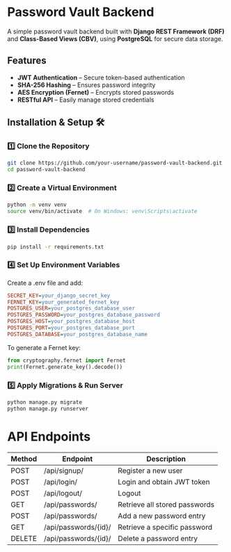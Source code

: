 # Password Vault Backend

A simple password vault backend built with **Django REST Framework (DRF)** and **Class-Based Views (CBV)**, using **PostgreSQL** for secure data storage.

## Features 
-  **JWT Authentication** – Secure token-based authentication  
-  **SHA-256 Hashing** – Ensures password integrity  
-  **AES Encryption (Fernet)** – Encrypts stored passwords  
-  **RESTful API** – Easily manage stored credentials  

## Installation & Setup 🛠️

### 1️⃣ Clone the Repository  
```bash
git clone https://github.com/your-username/password-vault-backend.git
cd password-vault-backend
```
### 2️⃣ Create a Virtual Environment
```bash
python -m venv venv
source venv/bin/activate  # On Windows: venv\Scripts\activate
```
### 3️⃣ Install Dependencies
```bash
pip install -r requirements.txt
```
### 4️⃣ Set Up Environment Variables
Create a .env file and add:
```ini
SECRET_KEY=your_django_secret_key
FERNET_KEY=your_generated_fernet_key
POSTGRES_USER=your_postgres_database_user
POSTGRES_PASSWORD=your_postgres_database_password
POSTGRES_HOST=your_postgres_database_host
POSTGRES_PORT=your_postgres_database_port
POSTGRES_DATABASE=your_postgres_database_name
```
To generate a Fernet key:
```python
from cryptography.fernet import Fernet
print(Fernet.generate_key().decode())
```
### 5️⃣ Apply Migrations & Run Server
```bash
python manage.py migrate
python manage.py runserver
```
# API Endpoints
| Method | Endpoint                | Description                        |
|--------|-------------------------|------------------------------------|
| POST   | /api/signup/            | Register a new user               |
| POST   | /api/login/             | Login and obtain JWT token        |
| POST   | /api/logout/            | Logout                            |
| GET    | /api/passwords/          | Retrieve all stored passwords     |
| POST   | /api/passwords/          | Add a new password entry          |
| GET    | /api/passwords/{id}/     | Retrieve a specific password      |
| DELETE | /api/passwords/{id}/     | Delete a password entry           |
